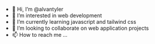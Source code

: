 - 👋 Hi, I’m @alvantyler
- 👀 I’m interested in web development 
- 🌱 I’m currently learning javascript and tailwind css 
- 💞️ I’m looking to collaborate on web application projects
- 📫 How to reach me ...

<!---
alvantyler/alvantyler is a ✨ special ✨ repository because its `README.md` (this file) appears on your GitHub profile.
You can click the Preview link to take a look at your changes.
--->
